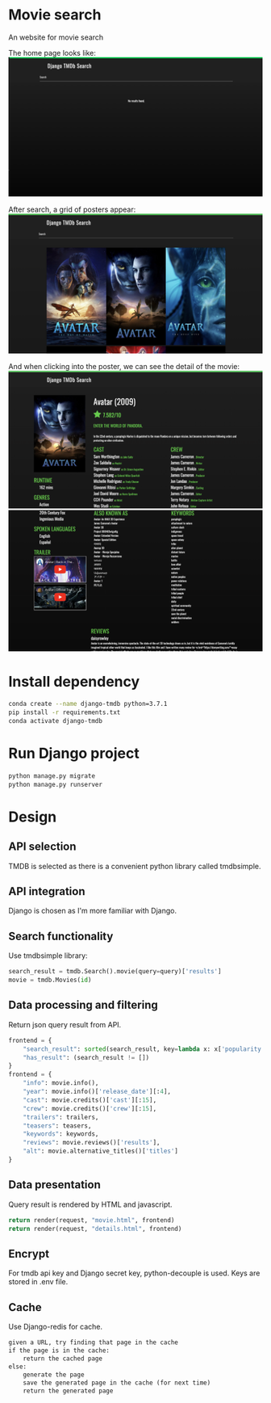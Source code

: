 # Movie search
An website for movie search

The home page looks like:
![Home Page](./imgs/home.png)

After search, a grid of posters appear:
![Search Result](./imgs/grid.png)

And when clicking into the poster, we can see the detail of the movie:
![Detail of movie](./imgs/detail_1.png)
![Detail of movie](./imgs/detail_2.png)

# Install dependency
```bash
conda create --name django-tmdb python=3.7.1
pip install -r requirements.txt
conda activate django-tmdb
```

# Run Django project
```python
python manage.py migrate
python manage.py runserver
```

# Design
## API selection
TMDB is selected as there is a convenient python library called tmdbsimple.
## API integration
Django is chosen as I'm more familiar with Django.
## Search functionality
Use tmdbsimple library:
```python
search_result = tmdb.Search().movie(query=query)['results']
movie = tmdb.Movies(id)
```
## Data processing and filtering
Return json query result from API.
```python
frontend = {
    "search_result": sorted(search_result, key=lambda x: x['popularity'], reverse=True),
    "has_result": (search_result != [])
}
frontend = {
    "info": movie.info(),
    "year": movie.info()['release_date'][:4],
    "cast": movie.credits()['cast'][:15],
    "crew": movie.credits()['crew'][:15],
    "trailers": trailers,
    "teasers": teasers,
    "keywords": keywords,
    "reviews": movie.reviews()['results'],
    "alt": movie.alternative_titles()['titles']
}
```
## Data presentation
Query result is rendered by HTML and javascript.
```python
return render(request, "movie.html", frontend)
return render(request, "details.html", frontend)
```

## Encrypt
For tmdb api key and Django secret key, python-decouple is used. Keys are stored in .env file.

## Cache
Use Django-redis for cache.
```
given a URL, try finding that page in the cache
if the page is in the cache:
    return the cached page
else:
    generate the page
    save the generated page in the cache (for next time)
    return the generated page
```